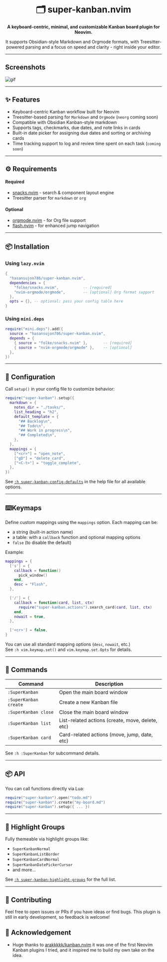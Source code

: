<div align="center">

# 🗂️ super-kanban.nvim

**A keyboard-centric, minimal, and customizable Kanban board plugin for Neovim.**

It supports Obsidian-style Markdown and Orgmode formats, with Treesitter-powered parsing and a focus on speed and clarity - right inside your editor.

</div>

---

## Screenshots

![gif](https://github.com/user-attachments/assets/00708972-7dfe-4503-a90a-2bbbf87e2ded)

---


## ✨ Features

- Keyboard-centric Kanban workflow built for Neovim
- Treesitter-based parsing for `Markdown` and `Orgmode` (`neorg` coming soon)
- Compatible with Obsidian Kanban-style markdown
- Supports tags, checkmarks, due dates, and note links in cards
- Built-in date picker for assigning due dates and sorting or archiving cards
- Time tracking support to log and review time spent on each task (`coming soon`)

---

## ⚙️ Requirements

#### Required

- [snacks.nvim](https://github.com/folke/snacks.nvim) - search & component layout engine
- Treesitter parser for `markdown` or `org`

#### Optional

- [orgmode.nvim](https://github.com/nvim-orgmode/orgmode) - for Org file support
- [flash.nvim](https://github.com/folke/flash.nvim) - for enhanced jump navigation

---

## 📦 Installation

### Using `lazy.nvim`

```lua
{
  "hasansujon786/super-kanban.nvim",
  dependencies = {
    "folke/snacks.nvim",           -- [required]
    "nvim-orgmode/orgmode",        -- [optional] Org format support
  },
  opts = {}, -- optional: pass your config table here
}
```

### Using `mini.deps`

```lua
require("mini.deps").add({
  source = "hasansujon786/super-kanban.nvim",
  depends = {
    { source = "folke/snacks.nvim" },       -- [required]
    { source = "nvim-orgmode/orgmode" },    -- [optional]
  },
})
```

---

## 🔧 Configuration

Call `setup()` in your config file to customize behavior:

```lua
require("super-kanban").setup({
  markdown = {
    notes_dir = "./tasks/",
    list_heading = "h2",
    default_template = {
      "## Backlog\n",
      "## Todo\n",
      "## Work in progress\n",
      "## Completed\n",
    },
  },
  mappings = {
    ["<cr>"] = "open_note",
    ["gD"] = "delete_card",
    ["<C-t>"] = "toggle_complete",
  },
})
```

See [`:h super-kanban-config-defaults`](https://github.com/hasansujon786/super-kanban.nvim/blob/main/doc/super-kanban.txt#L160) in the help file for all available options.

---

## ⌨️Keymaps

Define custom mappings using the `mappings` option. Each mapping can be:

- a string (built-in action name)
- a table: with a `callback` function and optional mapping options
- `false` (to disable the default)

Example:

```lua
mappings = {
  ['s'] = {
    callback = function()
      pick_window()
    end,
    desc = "Flash",
  },

  ['/'] = {
    callback = function(card, list, ctx)
      require("super-kanban.actions").search_card(card, list, ctx)
    end,
    nowait = true,
  },

  ['<cr>'] = false,
}
```

You can use all standard mapping options (`desc`, `nowait`, etc.)  
See `:h vim.keymap.set()` and `vim.keymap.set.Opts` for details.

---

## 📜 Commands

| Command               | Description                                      |
| --------------------- | ------------------------------------------------ |
| `:SuperKanban`        | Open the main board window                       |
| `:SuperKanban create` | Create a new Kanban file                         |
| `:SuperKanban close`  | Close the main board window                      |
| `:SuperKanban list`   | List-related actions (create, move, delete, etc) |
| `:SuperKanban card`   | Card-related actions (move, jump, date, etc)     |

See `:h :SuperKanban` for subcommand details.

---

## 📦 API

You can call functions directly via Lua:

```lua
require("super-kanban").open("todo.md")
require("super-kanban").create("my-board.md")
require("super-kanban").setup({ ... })
```

---

## 🎨 Highlight Groups

Fully themeable via highlight groups like:

- `SuperKanbanNormal`
- `SuperKanbanListBorder`
- `SuperKanbanCardNormal`
- `SuperKanbanDatePickerCursor`
- and more...

See [`:h super-kanban-highlight-groups`](https://github.com/hasansujon786/super-kanban.nvim/blob/main/doc/super-kanban.txt#L901) for the full list.

---

## 🧪 Contributing

Feel free to open issues or PRs if you have ideas or find bugs.
This plugin is still in early development, so feedback is welcome!

## 🙏 Acknowledgement

- Huge thanks to [arakkkkk/kanban.nvim](https://github.com/arakkkkk/kanban.nvim)
  it was one of the first Neovim Kanban plugins I tried, and it inspired me to
  build my own take on the idea.
